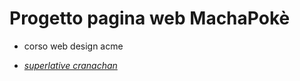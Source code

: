 # Progetto pagina web MachaPokè
* corso web design acme


* _[superlative cranachan](https://superlative-cranachan-d84123.netlify.app/)_
